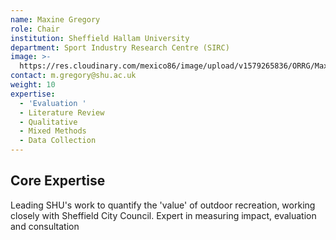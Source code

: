 ```yaml
---
name: Maxine Gregory
role: Chair
institution: Sheffield Hallam University
department: Sport Industry Research Centre (SIRC)
image: >-
  https://res.cloudinary.com/mexico86/image/upload/v1579265836/ORRG/Maxine_Gregory_122943_p8eugc.jpg
contact: m.gregory@shu.ac.uk
weight: 10
expertise:
  - 'Evaluation '
  - Literature Review
  - Qualitative
  - Mixed Methods
  - Data Collection
---
```


## Core Expertise

Leading SHU's work to quantify the 'value' of outdoor recreation, working
closely with Sheffield City Council. Expert in measuring impact, evaluation
and consultation
